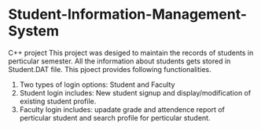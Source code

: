 # Student-Information-Management-System
C++ project
This project was desiged to maintain the records of students in perticular semester. All the information about students gets stored in Student.DAT file. This pjoect provides following functionalities.<br />
1. Two types of login options: Student and Faculty<br />
2. Student login includes: New student signup and display/modification of existing student profile.<br />
3. Faculty login includes: upadate grade and attendence report of perticular student and search profile for perticular student.

